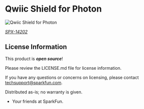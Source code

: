 Qwiic Shield for Photon 
========================================

![Qwiic Shield for Photon](https://cdn.sparkfun.com/assets/parts/1/2/1/4/2/Qwiic_Photon_Shield_05.jpg)

[*SPX-14202*](https://www.sparkfun.com/products/14003)

License Information
-------------------

This product is _**open source**_!

Please review the LICENSE.md file for license information.

If you have any questions or concerns on licensing, please contact techsupport@sparkfun.com.

Distributed as-is; no warranty is given.

- Your friends at SparkFun.

_<COLLABORATION CREDIT>_
